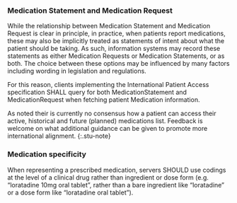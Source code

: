 ### Medication Statement and Medication Request 

While the relationship between Medication Statement and Medication Request is clear in principle, 
in practice, when patients report medications, these may also be implicitly treated as statements of intent 
about what the patient should be taking. As such, information systems may record these statements 
as either Medication Requests or Medication Statements, or as both. The choice between these options 
may be influenced by many factors including wording in legislation and regulations.

For this reason, clients implementing the International Patient Access specification SHALL query for both 
MedicationStatement and MedicationRequest when fetching patient Medication information.

As noted their is currently no consensus how a patient can access their active, historical and future (planned) medications list. Feedback is welcome on what additional guidance can be given to promote more international alignment.
{:.stu-note}

### Medication specificity

When representing a prescribed medication, servers SHOULD use codings at the level of a clinical drug rather than ingredient or dose form (e.g. “loratadine 10mg oral tablet”, rather than a bare ingredient like “loratadine” or a dose form like “loratadine oral tablet”).